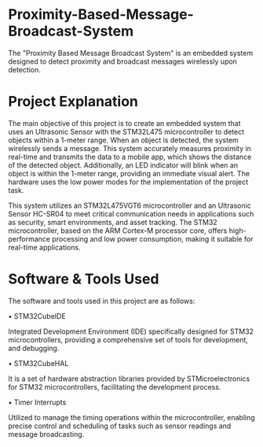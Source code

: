 # Proximity-Based-Message-Broadcast-System
The "Proximity Based Message Broadcast System" is an embedded system designed to detect proximity and broadcast messages wirelessly upon detection. 

# Project Explanation

The main objective of this project is to create an embedded system that uses an Ultrasonic Sensor with the STM32L475 microcontroller to detect objects within a 1-meter range. When an object is detected, the system wirelessly sends a message. This system accurately measures proximity in real-time and transmits the data to a mobile app, which shows the distance of the detected object. Additionally, an LED indicator will blink when an object is within the 1-meter range, providing an immediate visual alert. The hardware uses the low power modes for the implementation of the project task. 

This system utilizes an STM32L475VGT6 microcontroller and an Ultrasonic Sensor HC-SR04 to meet critical communication needs in applications such as security, smart environments, and asset tracking. The STM32 microcontroller, based on the ARM Cortex-M processor core, offers high-performance processing and low power consumption, making it suitable for real-time applications.

# Software & Tools Used

The software and tools used in this project are as follows:

•	STM32CubeIDE

Integrated Development Environment (IDE) specifically designed for STM32 microcontrollers, providing a comprehensive set of tools for development, and debugging.

•	STM32CubeHAL

It is a set of hardware abstraction libraries provided by STMicroelectronics for STM32 microcontrollers, facilitating the development process.

•	Timer Interrupts

Utilized to manage the timing operations within the microcontroller, enabling precise control and scheduling of tasks such as sensor readings and message broadcasting.
